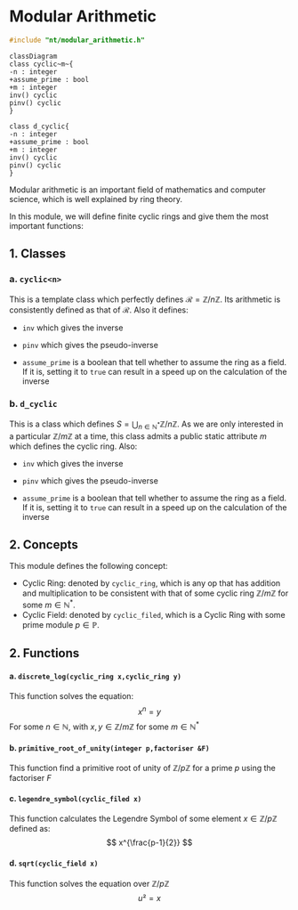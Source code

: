 # Modular Arithmetic

```c++
#include "nt/modular_arithmetic.h"
```

```mermaid
classDiagram
class cyclic~m~{
-n : integer
+assume_prime : bool
+m : integer
inv() cyclic
pinv() cyclic
}

class d_cyclic{
-n : integer
+assume_prime : bool
+m : integer
inv() cyclic
pinv() cyclic
}
```

Modular arithmetic is an important field of mathematics and computer science, which is well explained by ring theory.



In this module, we will define finite cyclic rings and give them the most important functions:

## 1. Classes

### a. `cyclic<n>`

This is a template class which perfectly defines $\mathcal{R}=\mathbb{Z}/n\mathbb{Z}.$ Its arithmetic is consistently defined as that of $\mathcal{R}.$ Also it defines:

- `inv` which gives the inverse
- `pinv` which gives the pseudo-inverse

- `assume_prime` is a boolean that tell whether to assume the ring as a field. If it is, setting it to `true` can result in a speed up on the calculation of the inverse

### b. `d_cyclic`

This is a  class which defines $S=\bigcup_{n\in\mathbb{N}^*}\mathbb{Z}/n\mathbb{Z}.$ As we are only interested in a particular $\mathbb{Z}/m\mathbb{Z}$ at a time, this class admits a public static attribute $m$ which defines the cyclic ring. Also:

- `inv` which gives the inverse
- `pinv` which gives the pseudo-inverse

- `assume_prime` is a boolean that tell whether to assume the ring as a field. If it is, setting it to `true` can result in a speed up on the calculation of the inverse

## 2. Concepts

This module defines the following concept:

- Cyclic Ring: denoted by `cyclic_ring`, which is any op that has addition and multiplication to be consistent with that of some cyclic ring $\mathbb{Z}/m\mathbb{Z}$ for some $m\in\mathbb{N}^*.$
- Cyclic Field: denoted by `cyclic_filed`, which is a Cyclic Ring with some prime module $p\in\mathbb{P}.$

## 2. Functions

#### a. `discrete_log(cyclic_ring x,cyclic_ring y)`

This function solves the equation:
$$
x^n=y
$$
For some $n\in\mathbb{N},$ with $x,y\in\mathbb{Z}/m\mathbb{Z}$ for some $m\in\mathbb{N}^*$ 

#### b. `primitive_root_of_unity(integer p,factoriser &F)`

This function find a primitive root of unity of $\mathbb{Z}/p\mathbb{Z}$ for a prime $p$ using the factoriser $F$

#### c. `legendre_symbol(cyclic_filed x)`

This function calculates the Legendre Symbol of some element $x\in\mathbb{Z}/p\mathbb{Z}$ defined as:
$$
x^{\frac{p-1}{2}}
$$

#### d. `sqrt(cyclic_field x)`

This function solves the equation over $\mathbb{Z}/p\mathbb{Z}$
$$
u²=x
$$